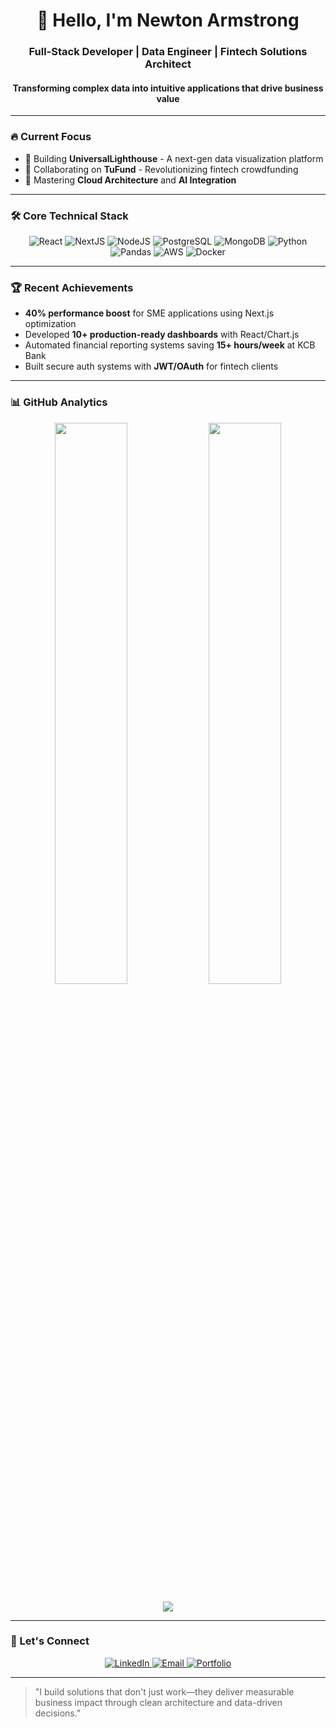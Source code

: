 <h1 align="center">👋 Hello, I'm Newton Armstrong</h1>
<h3 align="center">Full-Stack Developer | Data Engineer | Fintech Solutions Architect</h3>
<h4 align="center">Transforming complex data into intuitive applications that drive business value</h4>

---

### 🔥 Current Focus
- 🚀 Building **UniversalLighthouse** - A next-gen data visualization platform
- 🤝 Collaborating on **TuFund** - Revolutionizing fintech crowdfunding
- 🌱 Mastering **Cloud Architecture** and **AI Integration**

---

### 🛠 Core Technical Stack
<p align="center">
  <!-- Web Development -->
  <img src="https://img.shields.io/badge/React-61DAFB?style=for-the-badge&logo=react&logoColor=white" alt="React"/>
  <img src="https://img.shields.io/badge/Next.js-000000?style=for-the-badge&logo=next.js&logoColor=white" alt="NextJS"/>
  <img src="https://img.shields.io/badge/Node.js-339933?style=for-the-badge&logo=nodedotjs&logoColor=white" alt="NodeJS"/>
  
  <!-- Databases -->
  <img src="https://img.shields.io/badge/PostgreSQL-4169E1?style=for-the-badge&logo=postgresql&logoColor=white" alt="PostgreSQL"/>
  <img src="https://img.shields.io/badge/MongoDB-47A248?style=for-the-badge&logo=mongodb&logoColor=white" alt="MongoDB"/>
  
  <!-- Data Science -->
  <img src="https://img.shields.io/badge/Python-3776AB?style=for-the-badge&logo=python&logoColor=white" alt="Python"/>
  <img src="https://img.shields.io/badge/Pandas-150458?style=for-the-badge&logo=pandas&logoColor=white" alt="Pandas"/>
  
  <!-- DevOps -->
  <img src="https://img.shields.io/badge/AWS-232F3E?style=for-the-badge&logo=amazonaws&logoColor=white" alt="AWS"/>
  <img src="https://img.shields.io/badge/Docker-2496ED?style=for-the-badge&logo=docker&logoColor=white" alt="Docker"/>
</p>

---

### 🏆 Recent Achievements
- **40% performance boost** for SME applications using Next.js optimization
- Developed **10+ production-ready dashboards** with React/Chart.js
- Automated financial reporting systems saving **15+ hours/week** at KCB Bank
- Built secure auth systems with **JWT/OAuth** for fintech clients

---

### 📊 GitHub Analytics
<p align="center">
  <img width="48%" src="https://github-readme-stats.vercel.app/api?username=neewtonouma&show_icons=true&theme=radical&count_private=true" />
  <img width="48%" src="https://github-readme-streak-stats.herokuapp.com/?user=neewtonouma&theme=radical" />
</p>
<p align="center">
  <img src="https://github-readme-stats.vercel.app/api/top-langs?username=neewtonouma&layout=compact&theme=radical&langs_count=8" />
</p>

---

### 🤝 Let's Connect
<p align="center">
  <a href="https://linkedin.com/in/newton-armstrong" target="_blank">
    <img src="https://img.shields.io/badge/LinkedIn-0077B5?style=for-the-badge&logo=linkedin&logoColor=white" alt="LinkedIn"/>
  </a>
  <a href="mailto:your.email@example.com">
    <img src="https://img.shields.io/badge/Email-D14836?style=for-the-badge&logo=gmail&logoColor=white" alt="Email"/>
  </a>
  <a href="https://yourportfolio.com" target="_blank">
    <img src="https://img.shields.io/badge/Portfolio-FF7139?style=for-the-badge&logo=firefox&logoColor=white" alt="Portfolio"/>
  </a>
</p>

---

> "I build solutions that don't just work—they deliver measurable business impact through clean architecture and data-driven decisions."
